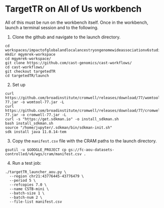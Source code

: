 # TargetTR on All of Us workbench

All of this must be run on the workbench itself. Once in the workbench, launch a terminal session and to the following.

1. Clone the github and navigate to the launch directory.

```
cd workspaces/impactofglobalandlocalancestryongenomewideassociationv6studies/
mkdir mgymrek-workspace
cd mgymrek-workspace/
git clone https://github.com/cast-genomics/cast-workflows/
cd cast-workflows/
git checkout targetedTR
cd targetedTR/launch
```

2. Set up
```
curl https://github.com/broadinstitute/cromwell/releases/download/77/womtool-77.jar -o womtool-77.jar -L
curl https://github.com/broadinstitute/cromwell/releases/download/77/cromwell-77.jar -o cromwell-77.jar -L
curl -s "https://get.sdkman.io" -o install_sdkman.sh
bash install_sdkman.sh
source "/home/jupyter/.sdkman/bin/sdkman-init.sh"
sdk install java 11.0.14-tem
```

3. Copy the `manifest.csv` file with the CRAM paths to the launch directory.
```
gsutil -u $GOOGLE_PROJECT cp gs://fc-aou-datasets-controlled/v6/wgs/cram/manifest.csv .
```

4. Run a test job:

```
./targetTR_launcher_aou.py \
  --region chr21:43776445-43776479 \
  --period 5 \
  --refcopies 7.0 \
  --name CSTB-mini \
  --batch-size 1 \
  --batch-num 2 \
  --file-list manifest.csv
```